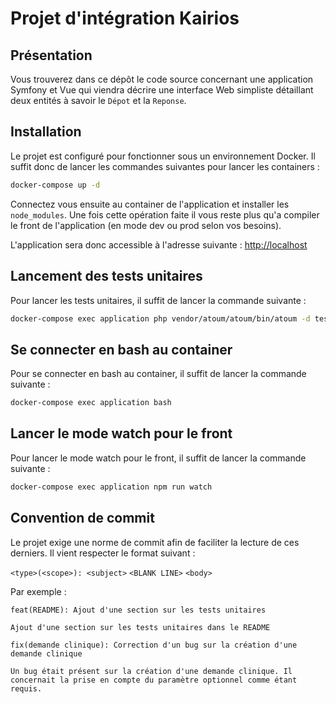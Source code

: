 # Projet d'intégration Kairios

## Présentation

Vous trouverez dans ce dépôt le code source concernant une application Symfony et Vue qui viendra décrire une interface Web simpliste détaillant deux entités à savoir le `Dépot` et la `Reponse`.

## Installation

Le projet est configuré pour fonctionner sous un environnement Docker. Il suffit donc de lancer les commandes suivantes pour lancer les containers :

```bash
docker-compose up -d
```

Connectez vous ensuite au container de l'application et installer les `node_modules`. Une fois cette opération faite il vous reste plus qu'a compiler
le front de l'application (en mode dev ou prod selon vos besoins).

L'application sera donc accessible à l'adresse suivante : [http://localhost](http://localhost)

## Lancement des tests unitaires

Pour lancer les tests unitaires, il suffit de lancer la commande suivante :

```bash
docker-compose exec application php vendor/atoum/atoum/bin/atoum -d tests/units
```

## Se connecter en bash au container

Pour se connecter en bash au container, il suffit de lancer la commande suivante :

```bash
docker-compose exec application bash
```

## Lancer le mode watch pour le front

Pour lancer le mode watch pour le front, il suffit de lancer la commande suivante :

```bash
docker-compose exec application npm run watch
```

## Convention de commit

Le projet exige une norme de commit afin de faciliter la lecture de ces derniers. Il vient respecter le format suivant :

`<type>(<scope>): <subject>`
`<BLANK LINE>`
`<body>`

Par exemple :

```
feat(README): Ajout d'une section sur les tests unitaires

Ajout d'une section sur les tests unitaires dans le README
```

```
fix(demande clinique): Correction d'un bug sur la création d'une demande clinique

Un bug était présent sur la création d'une demande clinique. Il concernait la prise en compte du paramètre optionnel comme étant requis.
```
